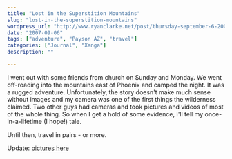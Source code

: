 ```yaml
---
title: "Lost in the Superstition Mountains"
slug: "lost-in-the-superstition-mountains"
wordpress_url: "http://www.ryanclarke.net/post/thursday-september-6-2007/"
date: "2007-09-06"
tags: ["adventure", "Payson AZ", "travel"]
categories: ["Journal", "Xanga"]
description: ""

---
```


I went out with some friends from church on Sunday and Monday. We went off-roading into the mountains east of Phoenix and camped the night. It was a rugged adventure. Unfortunately, the story doesn't make much sense without images and my camera was one of the first things the wilderness claimed. Two other guys had cameras and took pictures and videos of most of the whole thing. So when I get a hold of some evidence, I'll tell my once-in-a-lifetime (I hope!) tale.

Until then, travel in pairs - or more.

Update: [pictures here](/journal/lost-in-the-superstition-mountains-part-2)

